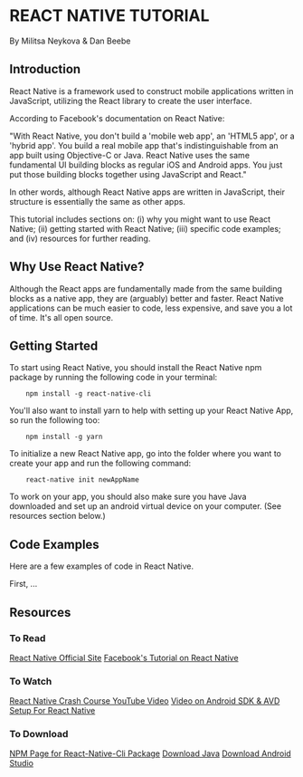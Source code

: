 # REACT NATIVE TUTORIAL

By Militsa Neykova & Dan Beebe

## Introduction

React Native is a framework used to construct mobile applications written in JavaScript, utilizing the React library to create the user interface. 

According to Facebook's documentation on React Native:

"With React Native, you don't build a 'mobile web app', an 'HTML5 app', or a 'hybrid app'. You build a real mobile app that's indistinguishable from an app built using Objective-C or Java. React Native uses the same fundamental UI building blocks as regular iOS and Android apps. You just put those building blocks together using JavaScript and React."

In other words, although React Native apps are written in JavaScript, their structure is essentially the same as other apps.

This tutorial includes sections on: (i) why you might want to use React Native; (ii) getting started with React Native; (iii) specific code examples; and (iv) resources for further reading.

## Why Use React Native?

Although the React apps are fundamentally made from the same building blocks as a native app, they are (arguably) better and faster. React Native applications can be much easier to code, less expensive, and save you a lot of time. It's all open source.
   
## Getting Started

To start using React Native, you should install the React Native npm package by running the following code in your terminal:

        npm install -g react-native-cli

You'll also want to install yarn to help with setting up your React Native App, so run the following too:

        npm install -g yarn

To initialize a new React Native app, go into the folder where you want to create your app and run the following command:

        react-native init newAppName

To work on your app, you should also make sure you have Java downloaded and set up an android virtual device on your computer. (See resources section below.)

## Code Examples 

Here are a few examples of code in React Native.

First, ...

## Resources

### To Read
[React Native Official Site](http://www.reactnative.com/)
[Facebook's Tutorial on React Native](https://facebook.github.io/react-native/docs/tutorial.html)

### To Watch
[React Native Crash Course YouTube Video](https://www.youtube.com/watch?v=mkualZPRZCs)
[Video on Android SDK & AVD Setup For React Native](https://www.youtube.com/watch?v=KRLLjlpy0r4)

### To Download
[NPM Page for React-Native-Cli Package](https://www.npmjs.com/package/react-native-cli)
[Download Java](http://www.oracle.com/technetwork/java/javase/downloads/jdk8-downloads-2133151.htm)
[Download Android Studio](https://developer.android.com/studio/install.html)
